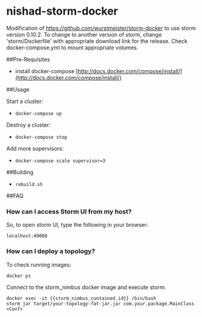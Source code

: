 nishad-storm-docker
============

Modification of https://github.com/wurstmeister/storm-docker to use storm version 0.10.2. To change to another version of storm, change 'storm/Dockerfile' with appropriate download link for the release. Check docker-compose.yml to mount appropriate volumes. 



##Pre-Requisites

- install docker-compose [http://docs.docker.com/compose/install/](http://docs.docker.com/compose/install/)

##Usage

Start a cluster:

- ```docker-compose up```

Destroy a cluster:

- ```docker-compose stop```

Add more supervisors:

- ```docker-compose scale supervisor=3```

##Building

- ```rebuild.sh```

##FAQ
### How can I access Storm UI from my host?
So, to open storm UI, type the following in your browser:

    localhost:49080

### How can I deploy a topology?
To check running images:

    docker ps

Connect to the storm_nimbus docker image and execute storm:

    docker exec -it {{storm_nimbus_contained_id}} /bin/bash
    storm jar target/your-topology-fat-jar.jar com.your.package.MainClass <Conf>
